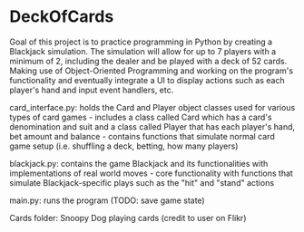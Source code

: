 # DeckOfCards
Goal of this project is to practice programming in Python by creating a Blackjack simulation. The simulation will allow for up to 7 players with a minimum of 2, including the dealer and be played with a deck of 52 cards. Making use of Object-Oriented Programming and working on the program's functionality and eventually integrate a UI to display actions such as each player's hand and input event handlers, etc. 

card_interface.py: holds the Card and Player object classes used for various types of card games
    - includes a class called Card which has a card's denomination and suit and a class called Player that has each player's hand, bet amount and balance
    - contains functions that simulate normal card game setup (i.e. shuffling a deck, betting, how many players)

blackjack.py: contains the game Blackjack and its functionalities with implementations of real world moves
    - core functionality with functions that simulate Blackjack-specific plays such as the "hit" and "stand" actions

main.py: runs the program (TODO: save game state)

Cards folder: Snoopy Dog playing cards (credit to user on Flikr)